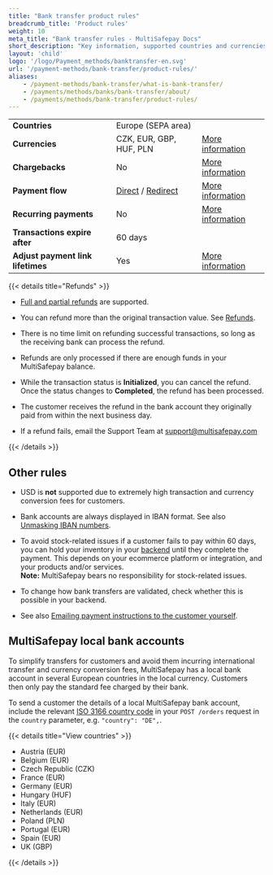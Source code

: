 ```yaml
---
title: "Bank transfer product rules"
breadcrumb_title: 'Product rules'
weight: 10
meta_title: "Bank transfer rules - MultiSafepay Docs"
short_description: "Key information, supported countries and currencies, product rules"
layout: 'child'
logo: '/logo/Payment_methods/banktransfer-en.svg'
url: '/payment-methods/bank-transfer/product-rules/'
aliases: 
    - /payment-methods/bank-transfer/what-is-bank-transfer/
    - /payments/methods/banks/bank-transfer/about/
    - /payments/methods/bank-transfer/product-rules/
---
```


|   |   |   |
|---|---|---|
| **Countries**  | Europe (SEPA area)  | |
| **Currencies**  | CZK, EUR, GBP, HUF, PLN | [More information](/faq/general/supported-currencies) | 
| **Chargebacks**  | No | [More information](/payments/chargebacks/)  |
| **Payment flow**  | [Direct](/api/#bank-transfer-direct) / [Redirect](/api/#bank-transfer-redirect) | [More information](/developer/api/difference-between-direct-and-redirect) |
| **Recurring payments**  | No | [More information](/payments/features/recurring-payments/)  |
| **Transactions expire after**  | 60 days | |
| **Adjust payment link lifetimes**  | Yes | [More information](/api/#adjust-payment-link-lifetimes)  |

{{< details title="Refunds" >}}
- [Full and partial refunds](/payments/refunds/) are supported.

- You can refund more than the original transaction value. See [Refunds](/payments/refunds/).

- There is no time limit on refunding successful transactions, so long as the receiving bank can process the refund.

- Refunds are only processed if there are enough funds in your MultiSafepay balance.

- While the transaction status is **Initialized**, you can cancel the refund. Once the status changes to **Completed**, the refund has been processed. 

- The customer receives the refund in the bank account they originally paid from within the next business day.

- If a refund fails, email the Support Team at <support@multisafepay.com> 

{{< /details >}}

## Other rules
- USD is **not** supported due to extremely high transaction and currency conversion fees for customers.

- Bank accounts are always displayed in IBAN format. See also [Unmasking IBAN numbers](/developer/api/masking-iban-numbers/).

- To avoid stock-related issues if a customer fails to pay within 60 days, you can hold your inventory in your [backend](/getting-started/glossary/#backend) until they complete the payment.  This&nbsp;depends on your ecommerce platform or integration, and your products and/or services.  
**Note:** MultiSafepay bears no responsibility for stock-related issues.

- To change how bank transfers are validated, check whether this is possible in your backend.

- See also [Emailing payment instructions to the customer yourself](/payments/methods/banks/bank-transfer/user-guide/emailing-payment-instructions/). 



## MultiSafepay local bank accounts

To simplify transfers for customers and avoid them incurring international transfer and currency conversion fees, MultiSafepay has a local bank account in several European countries in the local currency. Customers then only pay the standard fee charged by their bank.

To send a customer the details of a local MultiSafepay bank account, include the relevant [ISO 3166 country code](https://www.iso.org/iso-3166-country-codes.html) in your `POST /orders` request in the `country` parameter, e.g. `"country": "DE",`.

{{< details title="View countries" >}}

* Austria (EUR)
* Belgium (EUR)
* Czech Republic (CZK)   
* France (EUR)  
* Germany (EUR)
* Hungary (HUF)
* Italy (EUR)
* Netherlands (EUR)
* Poland (PLN)
* Portugal (EUR)
* Spain (EUR)
* UK (GBP)

{{< /details >}}


